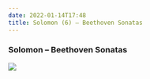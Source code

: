 ```yaml
---
date: 2022-01-14T17:48
title: Solomon (6) – Beethoven Sonatas
---
```

### Solomon – Beethoven Sonatas
[![](https://img.discogs.com/QVouLuGnF19ubD3Ae4oMRp4kuJk=/fit-in/600x594/filters:strip_icc():format(jpeg):mode_rgb():quality(90)/discogs-images/R-5442665-1393467606-7928.jpeg.jpg)][1] 

[1]: https://www.discogs.com/release/5442665

